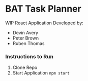 # BAT Task Planner

WIP React Application Developed by:
- Devin Avery
- Peter Brown
- Ruben Thomas

### Instructions to Run
1. Clone Repo
2. Start Application `npm start`